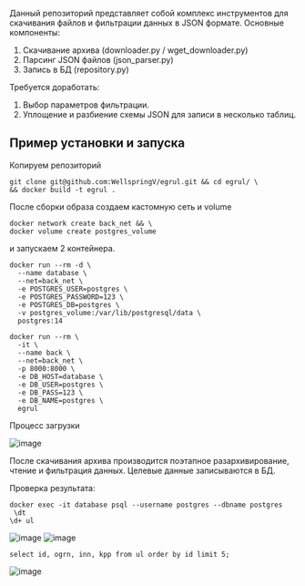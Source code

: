 Данный репозиторий представляет собой комплекс инструментов для скачивания файлов и фильтрации данных в JSON формате.
Основные компоненты:
  1. Скачивание архива (downloader.py / wget_downloader.py)
  2. Парсинг JSON файлов (json_parser.py)
  3. Запись в БД (repository.py)

Требуется доработать:
1. Выбор параметров фильтрации.
2. Уплощение и разбиение схемы JSON для записи в несколько таблиц.


## Пример установки и запуска 

Копируем репозиторий
```shell
git clone git@github.com:WellspringV/egrul.git && cd egrul/ \
&& docker build -t egrul .
```


После сборки образа создаем кастомную сеть и volume
```shell
docker network create back_net && \
docker volume create postgres_volume
```

и запускаем 2 контейнера.
```shell
docker run --rm -d \
  --name database \
  --net=back_net \
  -e POSTGRES_USER=postgres \
  -e POSTGRES_PASSWORD=123 \
  -e POSTGRES_DB=postgres \
  -v postgres_volume:/var/lib/postgresql/data \
  postgres:14
```

```shell
docker run --rm \
  -it \
  --name back \
  --net=back_net \
  -p 8000:8000 \
  -e DB_HOST=database \
  -e DB_USER=postgres \
  -e DB_PASS=123 \
  -e DB_NAME=postgres \
  egrul
```

Процесс загрузки 

![image](https://github.com/WellspringV/egrul/assets/58819893/2b5cf9d9-abc7-452d-bfca-71afb53290b0)

После скачивания архива производится поэтапное разархивирование, чтение и фильтрация данных.
Целевые данные записываются в БД.

Проверка результата:
```shell
docker exec -it database psql --username postgres --dbname postgres
 \dt
\d+ ul
```
![image](https://github.com/WellspringV/egrul/assets/58819893/f12c469d-8bee-47ff-a989-599e197752da)
![image](https://github.com/WellspringV/egrul/assets/58819893/e6b26b08-2509-4faa-8536-5b7c2bc1dfaa)

```shell
select id, ogrn, inn, kpp from ul order by id limit 5;
```
![image](https://github.com/WellspringV/egrul/assets/58819893/c531107b-947e-4e0e-9c02-1f00f7e341a4)


